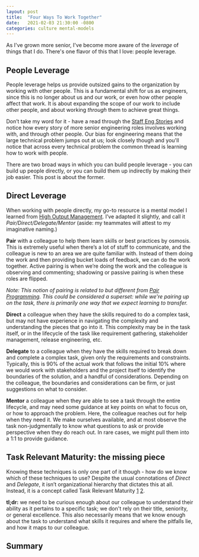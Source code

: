 ```yaml
---
layout: post
title:  "Four Ways To Work Together"
date:   2021-02-03 21:30:00 -0800
categories: culture mental-models
---
```

As I've grown more senior, I've become more aware of the _leverage_ of things that I do. There's one flavor of this that I love: people leverage.

## People Leverage
People leverage helps us provide outsized gains to the organization by working with other people. This is a fundamental shift for us as engineers, since this is no longer about us and our work, or even how other people affect that work. It is about expanding the scope of our work to include other people, and about working _through_ them to achieve great things.

Don’t take my word for it - have a read through the [Staff Eng Stories][staff-eng] and notice how every story of more senior engineering roles involves working with, and through other people. Our bias for engineering means that the large technical problem jumps out at us; look closely though and you'll notice that across every technical problem the common thread is learning how to work with people.

There are two broad ways in which you can build people leverage - you can build up people directly, or you can build them up indirectly by making their job easier. This post is about the former.

## Direct Leverage
When working with people directly, my go-to resource is a mental model I learned from [High Output Management][high-output]. I’ve adapted it slightly, and call it _Pair/Direct/Delegate/Mentor_ (aside: my teammates will attest to my imaginative naming.)

**Pair** with a colleague to help them learn skills or best practices by osmosis. This is extremely useful when there’s a lot of stuff to communicate, and the colleague is new to an area we are quite familiar with. Instead of them doing the work and then providing bucket loads of feedback, we can do the work together. Active pairing is when we’re doing the work and the colleague is observing and commenting; shadowing or passive pairing is when these roles are flipped.

_Note: This notion of pairing is related to but different from [Pair Programming][pairprog]. This could be considered a superset: while we're pairing up on the task, there is primarily one way that we expect learning to transfer._

**Direct** a colleague when they have the skills required to do a complex task, but may not have experience in navigating the complexity and understanding the pieces that go into it. This complexity may be in the task itself, or in the lifecycle of the task like requirement gathering, stakeholder management, release engineering, etc.

**Delegate** to a colleague when they have the skills required to break down and complete a complex task, given only the requirements and constraints. Typically, this is 90% of the actual work that follows the initial 10% where we would work with stakeholders and the project itself to identify the boundaries of the solution, and a handful of considerations. Depending on the colleague, the boundaries and considerations can be firm, or just suggestions on what to consider.

**Mentor** a colleague when they are able to see a task through the entire lifecycle, and may need some guidance at key points on what to focus on, or how to approach the problem. Here, the colleague reaches out for help when they need it. We make ourselves available, and at most observe the task non-judgmentally to know what questions to ask or provide perspective when they do reach out. In rare cases, we might pull them into a 1:1 to provide guidance.

## Task Relevant Maturity: the missing piece
Knowing these techniques is only one part of it though - how do we know which of these techniques to use? Despite the usual connotations of _Direct_ and _Delegate_, it isn’t organizational hierarchy that dictates this at all. Instead, it is a concept called Task Relevant Maturity [1][trm-1] [2][trm-2]. 

**tl;dr:** we need to be curious enough about our colleague to understand their ability as it pertains to a specific task; we don't rely on their title, seniority, or general excellence. This also necessarily means that we know enough about the task to understand what skills it requires and where the pitfalls lie, and how it maps to our colleague.


## Summary

<!-- References -->
[staff-eng]: https://staffeng.com/stories/
[high-output]: https://www.amazon.com/High-Output-Management-Andrew-Grove/dp/0679762884
[pairprog]: http://www.extremeprogramming.org/rules/pair.html
[trm-1]: https://getlighthouse.com/blog/management-concept/
[trm-2]: https://medium.com/@ameet/task-relevant-maturity-aff122fb535f

